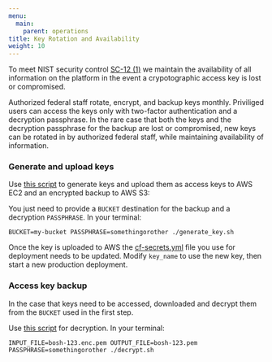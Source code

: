 ```yaml
---
menu:
  main:
    parent: operations
title: Key Rotation and Availability
weight: 10
---
```


To meet NIST security control [SC-12 (1)](https://web.nvd.nist.gov/view/800-53/Rev4/control?controlName=SC-12) we maintain the availability of all information on the platform in the event a crypotographic access key is lost or compromised.

Authorized federal staff rotate, encrypt, and backup keys monthly. Priviliged users can access the keys only with two-factor authentication and a decryption passphrase. In the rare case that both the keys and the decryption passphrase for the backup are lost or compromised, new keys can be rotated in by authorized federal staff, while maintaining availability of information.

### Generate and upload keys

Use [this script](https://github.com/18F/cg-pipelines/blob/master/tasks/generate_key.sh) to generate keys and upload them as access keys to AWS EC2 and an encrypted backup to AWS S3: 

You just need to provide a `BUCKET` destination for the backup and a decryption `PASSPHRASE`. In your terminal:

```
BUCKET=my-bucket PASSPHRASE=somethingorother ./generate_key.sh
```

Once the key is uploaded to AWS the [cf-secrets.yml](https://github.com/18F/cg-manifests/blob/master/cf/cf-secrets-example.yml) file you use for deployment needs to be updated. Modify `key_name` to use the new key, then start a new production deployment.

### Access key backup

In the case that keys need to be accessed, downloaded and decrypt them from the `BUCKET` used in the first step.

Use [this script](https://github.com/18F/cg-pipelines/blob/master/tasks/decrypt.sh) for decryption. In your terminal:

```
INPUT_FILE=bosh-123.enc.pem OUTPUT_FILE=bosh-123.pem PASSPHRASE=somethingorother ./decrypt.sh
